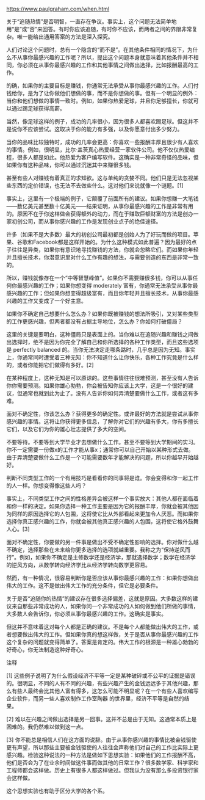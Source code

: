 
https://www.paulgraham.com/when.html

关于“追随热情”是否明智，一直存在争议。事实上，这个问题无法简单地用“是”或“否”来回答。有时你应该追随，有时你不应该，而两者之间的界限非常复杂。唯一能给出通用答案的方法是深入探究。

人们讨论这个问题时，总有一个隐含的“而不是”。在其他条件相同的情况下，为什么不从事你最感兴趣的工作呢？所以，提出这个问题本身就意味着其他条件并不相同，你必须在从事你最感兴趣的工作和其他事情之间做出选择，比如报酬最高的工作。

的确，如果你的主要目标是赚钱，你通常无法承受从事你最感兴趣的工作。人们付钱给你，是为了让你做他们想做的事，而不是你想做的事。但有一个明显的例外：当你和他们想做的事情一致时。例如，如果你热爱足球，并且你足够擅长，你就可以通过踢足球获得高薪。

当然，像足球这样的例子，成功的几率很小，因为很多人都喜欢踢足球。但这并不是说你不应该尝试。这取决于你的能力有多强，以及你愿意付出多少努力。

当你的品味比较独特时，成功的几率会更高：你喜欢一些报酬丰厚且很少有人喜欢的事情。例如，很明显，比尔·盖茨真心热爱经营一家软件公司。他不仅仅热爱编程，很多人都是如此。他热爱为客户编写软件。这确实是一种非常奇怪的品味，但如果你有这种品味，你可以通过沉迷其中来赚很多钱。

甚至有些人对赚钱有着真正的求知欲。这与单纯的贪婪不同。他们只是无法忽视某些东西的定价错误，也无法不去做些什么。这对他们来说就像一个谜题。[1]

事实上，这里有一个极端的例子，它颠覆了前面所有的建议。如果你想赚一大笔钱——数亿美元甚至数十亿美元——结果证明，从事你最感兴趣的工作是非常有用的。原因不在于你这样做会获得额外的动力，而在于赚取巨额财富的方法是创办一家初创公司，而从事你感兴趣的工作是发现创业点子的绝佳途径。

许多（如果不是大多数）最大的初创公司最初都是创始人为了好玩而做的项目。苹果、谷歌和Facebook都是这样开始的。为什么这种模式如此普遍？因为最好的点子往往是异类，如果你有意识地寻找赚钱的方法，你就会忽略它们。而如果你年轻并且擅长技术，你潜意识里对什么工作有趣的想法，与需要创造的东西是非常一致的。

所以，赚钱就像存在一个“中等智慧峰值”。如果你不需要赚很多钱，你可以从事任何你最感兴趣的工作；如果你想变得 moderately 富有，你通常无法承受从事你最感兴趣的工作；但如果你想变得超级富有，而且你年轻并且擅长技术，从事你最感兴趣的工作又变成了一个好主意。

如果你不确定自己想要什么怎么办？如果你既被赚钱的想法所吸引，又对某些类型的工作更感兴趣，但两者都没有占据主导地位，怎么办？你如何打破僵局？

这里的关键是要明白，这种僵局只是表面上的。当你难以在追随兴趣和赚钱之间做出选择时，绝不是因为你完全了解自己和你所选择的各种工作类型，而且这些选项是 perfectly balanced 的。当你无法决定走哪条路时，几乎总是因为无知。事实上，你通常同时遭受着三种无知：你不知道什么让你快乐，各种工作究竟是什么样的，或者你能把它们做得有多好。[2]

在某种程度上，这种无知是可以原谅的。这些事情往往很难预测，甚至没有人告诉你你需要预测。如果你雄心勃勃，你会被告知你应该上大学，这是一个很好的建议，但通常也就到此为止了。没有人告诉你如何弄清楚要做什么工作，或者这有多难。

面对不确定性，你该怎么办？获得更多的确定性。或许最好的方法就是尝试从事你感兴趣的事情。这将让你获得更多信息，了解你对它们的兴趣有多大，你有多擅长它们，以及它们为你的雄心壮志提供了多大的空间。

不要等待。不要等到大学毕业才去想做什么工作。甚至不要等到大学期间的实习。你不一定需要一份做x的工作才能从事x；通常你可以自己开始以某种形式去做。由于弄清楚要做什么工作是一个可能需要数年才能解决的问题，所以你越早开始越好。

判断不同类型工作的一个有用技巧是看看你的同事将是谁。你会变得和你一起工作的人一样。你想变得像这些人吗？

事实上，不同类型工作之间的性格差异会被这样一个事实放大：其他人都在面临着和你一样的决定。如果你选择一种工作主要是因为它的报酬丰厚，你就会被其他因为同样的原因选择它的人包围，这将使它比从外部看起来更加令人厌恶。而如果你选择你真正感兴趣的工作，你就会被其他真正感兴趣的人包围，这将使它格外鼓舞人心。[3]

面对不确定性，你要做的另一件事是做出不受不确定性影响的选择。你对做什么越不确定，选择那些在未来给你更多选择的选项就越重要。我称之为“保持逆风而行”。例如，如果你不确定是主修数学还是经济学，那就选择数学；数学在经济学的逆风方向，从数学转向经济学比从经济学转向数学更容易。

然而，有一种情况，很容易判断你是否应该从事你最感兴趣的工作：如果你想做出伟大的工作。这不是做出伟大工作的充分条件，但它是必要条件。

关于是否“追随你的热情”的建议存在很多选择偏差，这就是原因。大多数这样的建议来自那些非常成功的人，如果你问一个非常成功的人如何做到他们所做的事情，大多数人会告诉你，你必须从事你最感兴趣的工作。这确实是事实。

但这并不意味着这对每个人都是正确的建议。不是每个人都能做出伟大的工作，或者想要做出伟大的工作。但如果你真的想这样做，关于是否从事你最感兴趣的工作这个复杂的问题就变得简单了。答案是肯定的。伟大工作的根源是一种雄心勃勃的好奇心，你无法制造这种好奇心。

注释

[1] 这些例子说明了为什么假设经济不平等一定是某种破碎或不公平的证据是错误的。很明显，不同的人有不同的兴趣，有些兴趣产生的金钱远远多于其他兴趣，那么有些人最终会比其他人富有得多，这怎么可能不明显呢？在一个有些人喜欢编写企业软件，而另一些人喜欢制作工作室陶器
的世界里，经济不平等是自然的结果。

[2] 难以在兴趣之间做出选择是另一回事。这并不总是由于无知。这通常本质上是困难的。我仍然难以做到这一点。

[3] 你不能总是相信人们在这方面的说辞。由于从事你感兴趣的事情比被金钱驱使更有声望，所以那些主要被金钱驱使的人往往会声称他们对自己的工作比实际上更感兴趣。检验这种说法的一种方法是做如下思想实验：如果他们的工作报酬不高，他们是否会为了在业余时间做这件事而做其他的日常工作？很多数学家、科学家和工程师都会这样做。历史上有很多人都这样做过。但我认为没有那么多投资银行家会这样做。

这个思想实验也有助于区分大学的各个系。
